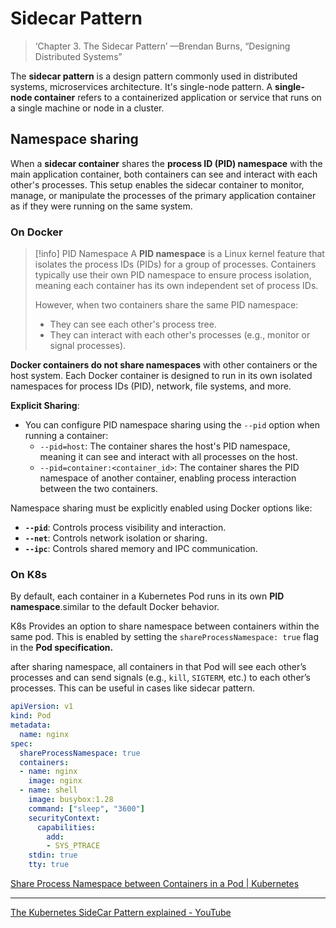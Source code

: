 # Sidecar Pattern

> ‘Chapter 3. The Sidecar Pattern’
—Brendan Burns, “Designing Distributed Systems”

The **sidecar pattern** is a design pattern commonly used in distributed systems, microservices architecture.
It's single-node pattern.
	A **single-node container** refers to a containerized application or service that runs on a single machine or node in a cluster.

## Namespace sharing

When a **sidecar container** shares the **process ID (PID) namespace** with the main application container, both containers can see and interact with each other's processes. This setup enables the sidecar container to monitor, manage, or manipulate the processes of the primary application container as if they were running on the same system.

### On Docker

> [!info] PID Namespace
> A **PID namespace** is a Linux kernel feature that isolates the process IDs (PIDs) for a group of processes. Containers typically use their own PID namespace to ensure process isolation, meaning each container has its own independent set of process IDs.
> 
> However, when two containers share the same PID namespace:
> 
> - They can see each other's process tree.
> - They can interact with each other's processes (e.g., monitor or signal processes).

**Docker containers do not share namespaces** with other containers or the host system. Each Docker container is designed to run in its own isolated namespaces for process IDs (PID), network, file systems, and more.

**Explicit Sharing**:
- You can configure PID namespace sharing using the `--pid` option when running a container:
    - `--pid=host`: The container shares the host's PID namespace, meaning it can see and interact with all processes on the host.
    - `--pid=container:<container_id>`: The container shares the PID namespace of another container, enabling process interaction between the two containers.

Namespace sharing must be explicitly enabled using Docker options like:
- **`--pid`**: Controls process visibility and interaction.
- **`--net`**: Controls network isolation or sharing.
- **`--ipc`**: Controls shared memory and IPC communication.

### On K8s

By default, each container in a Kubernetes Pod runs in its own **PID namespace**.similar to the default Docker behavior.

K8s Provides an option to share namespace between containers within the same pod. This is enabled by setting the `shareProcessNamespace: true` flag in the **Pod specification.**

after sharing namespace, all containers in that Pod will see each other’s processes and can send signals (e.g., `kill`, `SIGTERM`, etc.) to each other’s processes. This can be useful in cases like sidecar pattern.

```yaml
apiVersion: v1
kind: Pod
metadata:
  name: nginx
spec:
  shareProcessNamespace: true
  containers:
  - name: nginx
    image: nginx
  - name: shell
    image: busybox:1.28
    command: ["sleep", "3600"]
    securityContext:
      capabilities:
        add:
        - SYS_PTRACE
    stdin: true
    tty: true
```

[Share Process Namespace between Containers in a Pod \| Kubernetes](https://kubernetes.io/docs/tasks/configure-pod-container/share-process-namespace/)

---

[The Kubernetes SideCar Pattern explained - YouTube](https://youtu.be/6bVlL9pwKn8)

